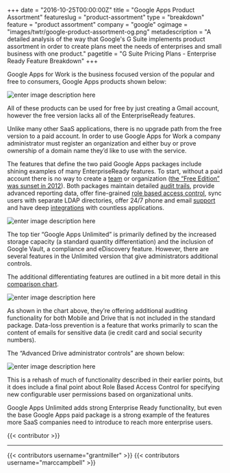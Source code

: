 +++
date = "2016-10-25T00:00:00Z"
title = "Google Apps Product Assortment"
featureslug = "product-assortment"
type = "breakdown"
feature = "product assortment"
company = "google"
ogimage = "images/twtr/google-product-assortment-og.png"
metadescription = "A detailed analysis of the way that Google's G Suite implements product assortment in order to create plans meet the needs of enterprises and small business with one product."
pagetitle = "G Suite Pricing Plans - Enterprise Ready Feature Breakdown"
+++

Google Apps for Work is the business focused version of the popular and free to consumers, Google Apps products shown below:

![enter image description here](https://i.imgur.com/tBM6r1Q.png)

All of these products can be used for free by just creating a Gmail account, however the free version lacks all of the EnterpriseReady features.

Unlike many other SaaS applications, there is no upgrade path from the free version to a paid account. In order to use Google Apps for Work a company administrator must register an organization and either buy or prove ownership of a domain name they’d like to use with the service.

The features that define the two paid Google Apps packages include shining examples of many EnterpriseReady features. To start, without a paid account there is no way to create a [team](/features/teams) or organization ([the “Free Edition” was sunset in 2012](https://support.google.com/a/answer/2855120?hl=en)). Both packages maintain detailed [audit trails](/breakdown/google/audit-logs), provide advanced reporting data, offer fine-grained [role based access control](/features/role-based-access-control), sync users with separate LDAP directories, offer 24/7 phone and email [support](features/support) and have deep [integrations](features/integrations) with countless applications.

![enter image description here](https://i.imgur.com/OaPXJNz.png)

The top tier “Google Apps Unlimited” is primarily defined by the increased storage capacity (a standard quantity differentiation) and the inclusion of Google Vault, a compliance and eDiscovery feature. However, there are several features in the Unlimited version that give administrators additional controls.

The additional differentiating features are outlined in a bit more detail in this [comparison chart](https://support.google.com/a/answer/6043385).

![enter image description here](https://i.imgur.com/p1natcU.png)

As shown in the chart above, they’re offering additional auditing functionality for both Mobile and Drive that is not included in the standard package. Data-loss prevention is a feature that works primarily to scan the content of emails for sensitive data (ie credit card and social security numbers).

The “Advanced Drive administrator controls” are shown below:

![enter image description here](https://i.imgur.com/BR2YmwR.png)

This is a rehash of much of functionality described in their earlier points, but it does include a final point about Role Based Access Control for specifying new configurable user permissions based on organizational units.

Google Apps Unlimited adds strong Enterprise Ready functionality, but even the base Google Apps paid package is a strong example of the features more SaaS companies need to introduce to reach more enterprise users.

{{< contributor >}}

----
{{< contributors username="grantmiller" >}}
{{< contributors username="marccampbell" >}}
